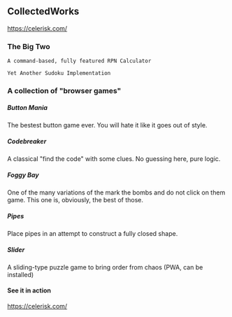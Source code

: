 ## CollectedWorks

https://celerisk.com/


### The Big Two
```
A command-based, fully featured RPN Calculator
```

```
Yet Another Sudoku Implementation
```

### A collection of "browser games"


##### Button Mania
The bestest button game ever. You will hate it like it goes out of style.


##### Codebreaker
A classical "find the code" with some clues. No guessing here, pure logic.


##### Foggy Bay
One of the many variations of the mark the bombs and do not click on them game.
This one is, obviously, the best of those.


##### Pipes
Place pipes in an attempt to construct a fully closed shape.


##### Slider
A sliding-type puzzle game to bring order from chaos
(PWA, can be installed)


#### See it in action
https://celerisk.com/
